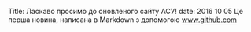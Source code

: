 Title: Ласкаво просимо до оновленого сайту АСУ!
date: 2016 10 05
Це перша новина, написана в Markdown з допомогою www.github.com
